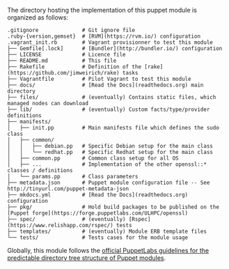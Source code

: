 The directory hosting the implementation of this puppet module is organized as follows:

```
.gitignore              # Git ignore file
.ruby-{version,gemset}  # [RVM](https://rvm.io/) configuration
.vagrant_init.rb        # Vagrant provisionner to test this module
├── Gemfile[.lock]      # [Bundler](http://bundler.io/) configuration
├── LICENSE             # Licence file
├── README.md           # This file
├── Rakefile            # Definition of the [rake](https://github.com/jimweirich/rake) tasks
├── Vagrantfile         # Pilot Vagrant to test this module
├── docs/               # [Read the Docs](readthedocs.org) main directory
├── files/              # (eventually) Contains static files, which managed nodes can download
├── lib/                # (eventually) Custom facts/type/provider definitions
├── manifests/         
│   ├── init.pp         # Main manifests file which defines the sudo class 
│   ├── common/
│   │   ├── debian.pp   # Specific Debian setup for the main class
│   │   └── redhat.pp   # Specific Redhat setup for the main class
│   ├── common.pp       # Common class setup for all OS
│   ├── ...             # Implementation of the other openssl::* classes / definitions
│   └── params.pp       # Class parameters
├── metadata.json       # Puppet module configuration file -- See http://tinyurl.com/puppet-metadata-json
├── mkdocs.yml          # [Read the Docs](readthedocs.org) configuration 
├── pkg/                # Hold build packages to be published on the [Puppet forge](https://forge.puppetlabs.com/ULHPC/openssl)
├── spec/               # (eventually) [Rspec](https://www.relishapp.com/rspec/) tests
├── templates/          # (eventually) Module ERB template files
└── tests/              # Tests cases for the module usage
```

Globally, this module follows the [official PuppetLabs guidelines for the predictable directory tree structure of Puppet modules](http://docs.puppetlabs.com/puppet/latest/reference/modules_fundamentals.html#module-layout).

